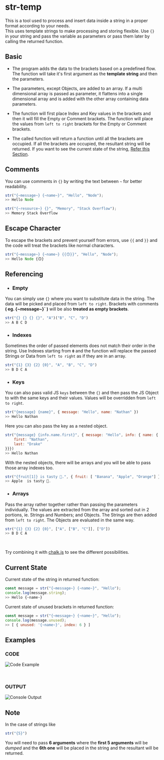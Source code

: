 # str-temp

This is a tool used to process and insert data inside a string in a proper format according to your needs.
<br>
This uses template strings to make processing and storing flexible. Use `{}` in your string and pass the variable as parameters or pass them later by calling the returned function.

## Basic

-   The program adds the data to the brackets based on a predefined flow. The function will take it's first argument as the
    **template string** and then the parameters.
-   The parameters, except Objects, are added to an array. If a multi dimensional array is passed as parameter, it flattens into a single dimensional array and is added with the other array containing data parameters.

-   The function will first place Index and Key values in the brackets and then it will fill the Empty or Comment brackets. The function will place the values from `left to right` brackets for the Empty or Comment brackets.

-   The called function will return a function until all the brackets are
    occupied. If all the brackets are occupied, the resultant string will be returned. If you want to see the current state of the string, [Refer this Section](#curr).

## Comments

You can use comments in `{}` by writing the text between `~` for better readability.

```Javascript
str("{~message~} {~name~}", "Hello", "Node");
>> Hello Node

str("{~resource~} {}", "Memory", "Stack Overflow");
>> Memory Stack Overflow
```

## Escape Character

To escape the brackets and prevent yourself from errors, use `{{` and `}}`
and the code will treat the brackets like normal characters.

```Javascript
str("{~message~} {~name~} {{🙃}}", "Hello", "Node");
>> Hello Node {🙃}
```

## Referencing

-   ### Empty

You can simply use `{}` where you want to substitute data in the string. The data will be picked and placed from `left to right`. Brackets with comments **( eg. {\~message\~}` )** will be also **treated as empty brackets**.

```Javascript
str("{} {} {} {}", "A")("B", "C", "D")
>> A B C D
```

-   ### Indexes

Sometimes the order of passed elements does not match their order in the string. Use Indexes starting from **`0`** and the function will replace the passed Strings or Data from `left to right` as if they are in an array.

```Javascript
str("{1} {3} {2} {0}", "A", "B", "C", "D")
>> B D C A
```

-   ### Keys

You can also pass valid JS `keys` between the `{}` and then pass the JS Object to
with the same keys and their values. Values will be overridden from `left to right`.

```Javascript
str("{message} {name}", { message: "Hello", name: "Nathan" })
>> Hello Nathan
```

Here you can also pass the key as a nested object.

```Javascript
str("{message} {info.name.first}", { message: "Hello", info: { name: {
    first: "Nathan",
    last: "Drake"
}}})
>> Hello Nathan
```

With the nested objects, there will be arrays and you will be able to pass those array indexes too.

```Javascript
str("{fruit[1]} is tasty 🤤.", { fruit: [ "Banana", "Apple", "Orange"] })
>> Apple  is tasty 🤤.
```

-   ### Arrays

Pass the array rather together rather than passing the parameters individually. The values are extracted from the array and sorted out in 2 portions, ie. Strings and Numbers; and Objects. The Strings are then added from `left to right`. The Objects are evaluated in the same way.

```Javascript
str("{1} {3} {2} {0}", ["A", ["B", "C"]], ["D"])
>> B D C A
```

<br>

Try combining it with [chalk.js][chalk] to see the different possibilities.

## <a name="curr"></a>Current State

Current state of the string in returned function:

```Javascript
const message = str("{~message~} {~name~}", "Hello");
console.log(message.string);
>> Hello {~name~}
```

Current state of unused brackets in returned function:

```Javascript
const message = str("{~message~} {~name~}", "Hello");
console.log(message.unused);
>> [ { unused: '{~name~}', index: 6 } ]
```

## Examples

### CODE

![Code Example][str_example]

<br>

### OUTPUT

![Console Output][str_console]

## Note

In the case of strings like

```Javascript
str("{5}")
```

You will need to pass **6 arguments** where the **first 5 arguments** will be _dumped_ and the **6th one** will be placed in the string and the resultant will be returned.

[chalk]: https://www.npmjs.com/package/chalk
[str_example]: https://raw.githubusercontent.com/mrbing47/str-temp/master/media/str_temp_example.png
[str_console]: https://raw.githubusercontent.com/mrbing47/str-temp/master/media/str_temp_console.png
